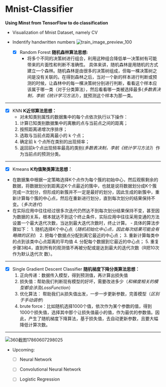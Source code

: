 # Mnist-Classifier
**Using Minst from TensorFlow to do classification**
- Visualization of Mnist Dataset, namely CV
- Indentify handwritten numbers
![train_image_preview_100](https://user-images.githubusercontent.com/84648756/146300522-01a127da-518c-41da-b302-7f9a53096b05.png)


  - [x] Random Forest
   **随机森林算法思想:**
    - 将多个不同的决策树进行组合，利用这种组合降低单一决策树有可能带来的片面性和判断不准确性。
    具体来讲，随机森林是用随机的方式建立一个森林。随机森林是由很多的决策树组成，但每一棵决策树之间是没有关联的。在得到森林之后，当对一个新的样本进行判断或预测的时候，让森林中的每一棵决策树分别进行判断，看看这个样本应该属于哪一类（对于分类算法），然后看看哪一类被选择最多(*多数表决制，李航《统计学习方法》*），就预测这个样本为那一类。
----
  - [x] KNN
  **K近邻算法思想：**
    - 对未知类别属性的数据集中的每个点依次执行以下操作：
     1. 计算已知类别数据集中的离散的点与当前点之间的距离；
     2. 按照距离递增次序排序；
     3. 选取与当前点距离最小的 k 个点；
     4. 确定前 k 个点所在类别的出现频率；
     5. 返回前k个点出现频率最高的类别(*多数表决制，李航《统计学习方法》*）作为当前点的预测分类。

---
  - [x] Kmeans
   **K均值聚类算法思想：**
   - 在数据集中根据一定策略选择K个点作为每个簇的初始中心，然后观察剩余的数据，将数据划分到距离这K个点最近的簇中，也就是说将数据划分成K个簇完成一次划分，但形成的新簇并不一定是最好的划分，因此生成的新簇中，重新计算每个簇的中心点，然后在重新进行划分，直到每次划分的结果保持不变。（*多次迭代*）
   - 在实际应用中往往经过很多次迭代仍然达不到每次划分结果保持不变，甚至因为数据的关系，根本就达不到这个终止条件，实际应用中往往采用变通的方法设置一个最大迭代次数，当达到最大迭代次数时，终止计算。
    - 具体的算法步骤如下：
    1. 随机选择K个中心点（*随机初始化中心点，因此每次结果可能会有略微的区别*）
    2. 把每个数据点分配到离它最近的中心点；
    3. 重新计算每类中的点到该类中心点距离的平均值
    4. 分配每个数据到它最近的中心点；
    5. 重复步骤3和4，直到所有的观测值不再被分配或是达到最大的迭代次数（R把10次作为默认迭代次
数）。

---

  - [x] Single Gradient Descent Classifier
  **随机梯度下降分类算法思想：**
    1. 正向传递：数据传入模型，得到预测值，再计算出损失值
    2. 损失值：帮助我们判断现有模型的好坏，需要改进多少（*和梯度相关的模型都会涉及LossFunction*）
    3. 优化算法： 帮助我们从损失值出发，一步一步更新参数，完善模型（*区别于手动调参*）
    4. brute force：比如随机选择1000个值，依次作为某个参数的值，得到1000个损失值，选择其中那个让损失值最小的值，作为最优的参数值。因此，产生了随机梯度下降算法，基于损失值，去自动更新参数，且要大幅降低计算次数。
    
---
![360截图17860607298025](https://user-images.githubusercontent.com/84648756/146300493-9f0035a8-7da7-4ba2-8c58-262b1c154fad.png)
- Upcoming:
  - [ ] Neural Network
  - [ ] Convolutional Neural Network
  - [ ] Logistic Regression

